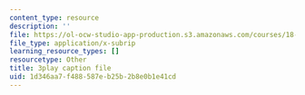 ```yaml
---
content_type: resource
description: ''
file: https://ol-ocw-studio-app-production.s3.amazonaws.com/courses/18-06sc-linear-algebra-fall-2011/1d346aa7f488587eb25b2b8e0b1e41cd_JibVXBElKL0.vtt
file_type: application/x-subrip
learning_resource_types: []
resourcetype: Other
title: 3play caption file
uid: 1d346aa7-f488-587e-b25b-2b8e0b1e41cd
---
```

